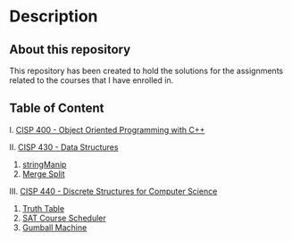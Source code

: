 # Description
## About this repository
This repository has been created to hold the solutions for the assignments related to the courses that I have enrolled in.

## Table of Content
I. [CISP 400 - Object Oriented Programming with C++](https://github.com/EvilCheetah/coursework/tree/master/CISP%20400%20-%20Object%20Oriented%20Programming%20with%20C%2B%2B)

II. [CISP 430 - Data Structures](https://github.com/EvilCheetah/coursework/tree/master/CISP%20430%20-%20Data%20Structures)
  1. [stringManip](https://github.com/EvilCheetah/coursework/tree/master/CISP%20430%20-%20Data%20Structures/1.%20stringManip)
  2. [Merge Split](https://github.com/EvilCheetah/coursework/tree/master/CISP%20430%20-%20Data%20Structures/2.%20Split%20Merge)


III. [CISP 440 - Discrete Structures for Computer Science](https://github.com/EvilCheetah/coursework/tree/master/CISP%20440%20-%20Discrete%20Structures%20for%20Computer%20Science)
  1. [Truth Table](https://github.com/EvilCheetah/coursework/tree/master/CISP%20440%20-%20Discrete%20Structures%20for%20Computer%20Science/1.%20Truth%20Table)
  2. [SAT Course Scheduler](https://github.com/EvilCheetah/coursework/tree/master/CISP%20440%20-%20Discrete%20Structures%20for%20Computer%20Science/2.%20Boolean%20SAT%20Course%20Scheduler)
  3. [Gumball Machine](https://github.com/EvilCheetah/coursework/tree/master/CISP%20440%20-%20Discrete%20Structures%20for%20Computer%20Science/3.%20Gumball%20Machine)
